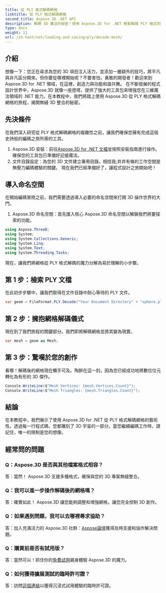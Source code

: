 ```yaml
---
title: 從 PLY 格式解碼網格
linktitle: 從 PLY 格式解碼網格
second_title: Aspose.3D .NET API
description: 解開 3D 魔法的秘密！使用 Aspose.3D for .NET 輕鬆解碼 PLY 格式的網格。將您的專案提升到新的維度。
type: docs
weight: 11
url: /zh-hant/net/loading-and-saving/ply/decode-mesh/
---
```

## 介紹
想像一下：您正在尋求為您的 3D 項目注入活力，並添加一層額外的技巧，將平凡與非凡區分開來。但你要從哪裡開始呢？不要害怕，勇敢的開發者！歡迎來到 Aspose.3D for .NET 領域，在這裡，創造力與功能和諧共舞。
在不斷發展的程式設計世界中，Aspose.3D 就像一座燈塔，提供了強大的工具包來增強您在三維魔法領域的 .NET 能力。在本教程中，我們將踏上使用 Aspose.3D 從 PLY 格式解碼網格的旅程，揭開無縫 3D 整合的秘密。
## 先決條件
在我們深入研究從 PLY 格式解碼網格的複雜性之前，讓我們確保您擁有完成這個史詩般的編碼之旅所需的工具。
1.  Aspose.3D 安裝：前往[Aspose.3D for .NET 文檔](https://reference.aspose.com/3d/net/)並按照安裝指南進行操作。確保您的工具包已準備好迎接魔法。
2. 文件目錄設定：為您的 3D 文件建立專用目錄。相信我;井井有條的工作空間是無壓力編碼體驗的關鍵。
現在我們已經準備好了，讓程式設計之旅開始吧！
## 導入命名空間
在開始編碼冒險之前，我們需要透過導入必要的命名空間來打開 3D 操作世界的大門。
1. Aspose.3D 命名空間：首先匯入核心 Aspose.3D 命名空間以解鎖我們將要探索的功能。
```csharp
using Aspose.ThreeD;
using System;
using System.Collections.Generic;
using System.Linq;
using System.Text;
using System.Threading.Tasks;
```
現在，讓我們將網格從 PLY 格式解碼的魔力分解為易於理解的小步驟。
## 第 1 步：檢索 PLY 文檔
在此初步步驟中，讓我們取得在文件目錄中耐心等待的 PLY 文件。
```csharp
var geom = FileFormat.PLY.Decode("Your Document Directory" + "sphere.ply");
```
## 第 2 步：擁抱網格解碼儀式
現在到了我們旅程的關鍵部分。我們即將解碼網格並將其變為現實。
```csharp
var mesh = geom as Mesh;
```
## 第 3 步：驚嘆於您的創作
看哪！解碼後的網格現在觸手可及。陶醉在這一刻，因為您已經成功地將數位位元轉化為有形的 3D 傑作。
```csharp
Console.WriteLine($"Mesh Vertices: {mesh.Vertices.Count}");
Console.WriteLine($"Mesh Triangles: {mesh.Triangles.Count}");
```
## 結論
在本教程中，我們展示了使用 Aspose.3D for .NET 從 PLY 格式解碼網格的藝術性。透過每一行程式碼，您都雕刻了 3D 宇宙的一部分。當您繼續編碼工作時，請記住，唯一的限制是您的想像。

## 經常問的問題
### Q：Aspose.3D 是否與其他檔案格式相容？
答：當然！ Aspose.3D 支援多種格式，確保與您的 3D 專案無縫整合。
### Q：我可以進一步操作解碼後的網格嗎？
答：確實如此！ Aspose.3D 讓您能夠調整和增強網格，讓您完全控制 3D 創作。
### Q：如果遇到問題，我可以去哪裡尋求協助？
答：加入充滿活力的 Aspose.3D 社群：[Aspose論壇](https://forum.aspose.com/c/3d/18)獲得及時支援和協作解決問題。
### Q：購買前是否有試用版？
答：當然可以！抓住你的[免費試用](https://releases.aspose.com/)親身體驗 Aspose.3D 的魔力。
### Q：如何獲得擴展測試的臨時許可證？
答：訪問[這個連結](https://purchase.aspose.com/temporary-license/)以獲得沉浸式試用體驗的臨時許可證。
